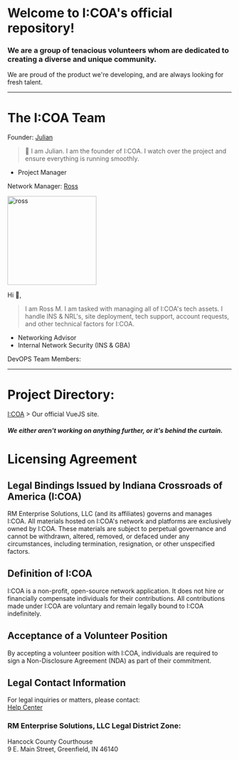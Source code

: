 # Welcome to I:COA's official repository!

### We are a group of tenacious volunteers whom are dedicated to creating a diverse and unique community.

We are proud of the product we're developing, and are always looking for fresh talent.
<hr />

# The I:COA Team

Founder: [Julian](https://github.com/JulianEPrice) <br>
> 👋 I am Julian. I am the founder of I:COA. I watch over the project and ensure everything is running smoothly. 

* Project Manager

Network Manager: [Ross](https://github.com/RossMdevs) 

<img src="https://images.weserv.nl/?url=https://avatars.githubusercontent.com/u/37253938?v=4?v=4fit=cover&mask=circle&maxage=7d" alt="ross" width="200"/> 

Hi 👋,

> I am Ross M. I am tasked with managing all of I:COA's tech assets. I handle INS & NRL's, site deployment, tech support, account requests, and other technical factors for I:COA. 

 * Networking Advisor
 * Internal Network Security (INS & GBA)
 


DevOPS Team Members:




<hr />

# Project Directory:

[I:COA](https://github.com/Indiana-Crossroads-Of-America/website) > Our official VueJS site.

##### We either aren't working on anything further, or it's behind the curtain.


# Licensing Agreement  

## Legal Bindings Issued by Indiana Crossroads of America (I:COA)  

RM Enterprise Solutions, LLC (and its affiliates) governs and manages I:COA. All materials hosted on I:COA's network and platforms are exclusively owned by I:COA. These materials are subject to perpetual governance and cannot be withdrawn, altered, removed, or defaced under any circumstances, including termination, resignation, or other unspecified factors.  

## Definition of I:COA  

I:COA is a non-profit, open-source network application. It does not hire or financially compensate individuals for their contributions. All contributions made under I:COA are voluntary and remain legally bound to I:COA indefinitely.  

## Acceptance of a Volunteer Position  

By accepting a volunteer position with I:COA, individuals are required to sign a Non-Disclosure Agreement (NDA) as part of their commitment.  

## Legal Contact Information  

For legal inquiries or matters, please contact:  
[Help Center](https://help-point.rmsolutions.tech)  

### RM Enterprise Solutions, LLC Legal District Zone:  
Hancock County Courthouse  
9 E. Main Street, Greenfield, IN 46140  
